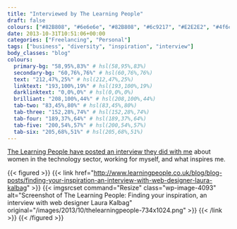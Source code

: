 ```yaml
---
title: "Interviewed by The Learning People"
draft: false
colours: ["#82B808", "#6e6e6e", "#82B808", "#6c9217", "#E2E2E2", "#4f6c0f", "#E92F30"]
date: 2013-10-31T10:51:06+00:00
categories: ["Freelancing", "Personal"]
tags: ["business", "diversity", "inspiration", "interview"]
body_classes: "blog"
colours:
  primary-bg: "58,95%,83%" # hsl(58,95%,83%)
  secondary-bg: "60,76%,76%" # hsl(60,76%,76%)
  text: "212,47%,25%" # hsl(212,47%,25%)
  linktext: "193,100%,19%" # hsl(193,100%,19%)
  darklinktext: "0,0%,0%" # hsl(0,0%,0%)
  brilliant: "208,100%,44%" # hsl(208,100%,44%)
  tab-two: "83,45%,80%" # hsl(83,45%,80%)
  tab-three: "152,28%,74%" # hsl(152,28%,74%)
  tab-four: "189,37%,64%" # hsl(189,37%,64%)
  tab-five: "200,54%,57%" # hsl(200,54%,57%)
  tab-six: "205,68%,51%" # hsl(205,68%,51%)
---
```


[The Learning People have posted an interview they did with me](http://www.learningpeople.co.uk/blog/blog-posts/finding-your-inspiration-an-interview-with-web-designer-laura-kalbag) about women in the technology sector, working for myself, and what inspires me.

{{< figured >}}
  {{< link href="http://www.learningpeople.co.uk/blog/blog-posts/finding-your-inspiration-an-interview-with-web-designer-laura-kalbag" >}}
  	{{< imgsrcset command="Resize" class="wp-image-4093" alt="Screenshot of The Learning People: Finding your inspiration, an interview with web designer Laura Kalbag" original="/images/2013/10/thelearningpeople-734x1024.png" >}}
  {{< /link >}}
{{< /figured >}}

	